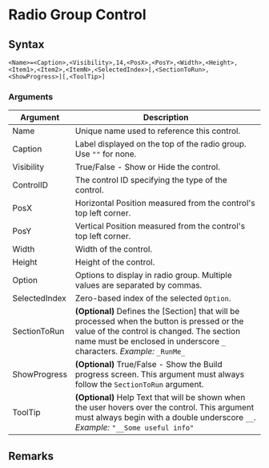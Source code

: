# Radio Group Control

## Syntax

```pebakery
<Name>=<Caption>,<Visibility>,14,<PosX>,<PosY>,<Width>,<Height>,<Item1>,<Item2>,<ItemN>,<SelectedIndex>[,<SectionToRun>,<ShowProgress>][,<ToolTip>]
```

### Arguments

| Argument | Description |
| --- | --- |
| Name | Unique name used to reference this control. |
| Caption | Label displayed on the top of the radio group. Use `""` for none. |
| Visibility | True/False - Show or Hide the control. |
| ControlID | The control ID specifying the type of the control. |
| PosX | Horizontal Position measured from the control's top left corner. |
| PosY | Vertical Position measured from the control's top left corner. |
| Width | Width of the control. |
| Height | Height of the control. |
| Option | Options to display in radio group. Multiple values are separated by commas. |
| SelectedIndex | Zero-based index of the selected `Option`. |
| SectionToRun | **(Optional)** Defines the [Section] that will be processed when the button is pressed or the value of the control is changed. The section name must be enclosed in underscore `_` characters. *Example:* `_RunMe_` |
| ShowProgress | **(Optional)** True/False - Show the Build progress screen. This argument must always follow the `SectionToRun` argument. |
| ToolTip | **(Optional)** Help Text that will be shown when the user hovers over the control. This argument must always begin with a double underscore `__`. *Example:* `"__Some useful info"` |

## Remarks
